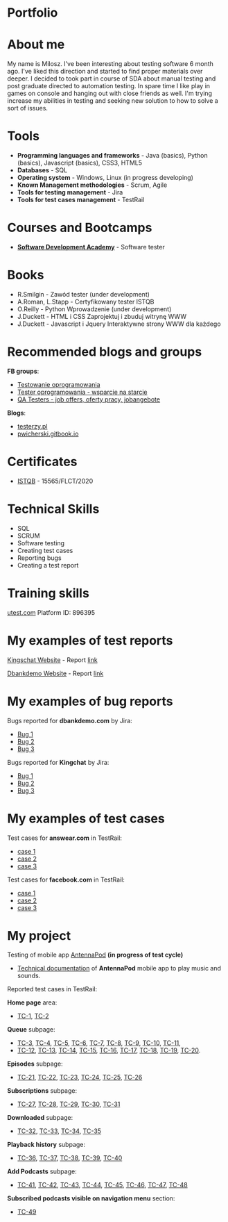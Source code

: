 # Portfolio
# About me
My name is Milosz. I've been interesting about testing software 6 month ago. I've liked this direction and started to find proper materials over deeper. I decided to took part in course of SDA about manual testing and post graduate directed to automation testing. In spare time I like play in games on console and hanging out with close friends as well. I'm trying increase my abilities in testing and seeking new solution to how to solve a sort of issues.
# Tools
* **Programming languages and frameworks** - Java (basics), Python (basics), Javascript (basics), CSS3, HTML5
* **Databases** - SQL
* **Operating system** - Windows, Linux (in progress developing) 
* **Known Management methodologies** - Scrum, Agile
* **Tools for testing management** - Jira
* **Tools for test cases management** - TestRail
# Courses and Bootcamps
* **[Software Development Academy](https://sdacademy.pl)** - Software tester

# Books
* R.Smilgin - Zawód tester (under development)
* A.Roman, L.Stapp - Certyfikowany tester ISTQB
* O.Reilly - Python Wprowadzenie (under development)
* J.Duckett - HTML i CSS Zaprojektuj i zbuduj witrynę WWW
* J.Duckett - Javascript i Jquery Interaktywne strony WWW dla każdego
# Recommended blogs and groups
**FB groups**: 
 * [Testowanie oprogramowania](https://www.facebook.com/groups/TestowanieOprogramowania/)
 * [Tester oprogramowania - wsparcie na starcie](https://www.facebook.com/groups/testeroprogramowania)
 * [QA Testers - job offers, oferty pracy, jobangebote](https://www.facebook.com/groups/808752555920542)
 
**Blogs**:

* [testerzy.pl](https://testerzy.pl/)
* [pwicherski.gitbook.io](https://pwicherski.gitbook.io)

# Certificates
* [ISTQB](https://www.gasq.org/en/certification/check-a-certificate.html) - 15565/FLCT/2020
# Technical Skills
* SQL
* SCRUM
* Software testing
* Creating test cases
* Reporting bugs
* Creating a test report
# Training skills
[utest.com](https://www.utest.com) Platform ID: 896395
# My examples of test reports

[Kingschat Website](https://accounts.kingsch.at) - Report [link](https://drive.google.com/file/d/1PmJnXPpRzYiz46exCKzCSdhnKcyUxF0h/view?usp=sharing)

[Dbankdemo Website](http://dbankdemo.com) - Report [link](https://drive.google.com/file/d/1yMfUu516NrW9fKriguoQW1civllPtzV9/view?usp=sharing)
# My examples of bug reports

Bugs reported for **dbankdemo.com** by Jira:
* [Bug 1](https://drive.google.com/file/d/1OrMBzXudkt9rntgAaaO45UeiXESrh_Op/view?usp=sharing)
* [Bug 2](https://drive.google.com/file/d/1gZzGwLTs2dwWsVVLgsWL3oyEHag9Ulun/view?usp=sharing)
* [Bug 3](https://drive.google.com/file/d/1ZiAiu8EtOZhLgRaYDww7GoARIlESKUva/view?usp=sharing)

Bugs reported for **Kingchat** by Jira:
* [Bug 1](https://drive.google.com/file/d/1FS3vIWABMrop-caJvERrxa5U5JIelUuz/view?usp=sharing)
* [Bug 2](https://drive.google.com/file/d/1ENT9xKW3svp2VRHCpj2zHZLWA6C52MrL/view?usp=sharing)
* [Bug 3](https://drive.google.com/file/d/12AdWjDNb4Nsxyea9peljR2N0k0VXEs_s/view?usp=sharing)

# My examples of test cases
Test cases for **answear.com** in TestRail:
* [case 1](https://drive.google.com/file/d/1uHMQHMdsdJEtZRFmOj10s2FKVs5UkB_H/view?usp=sharing)
* [case 2](https://drive.google.com/file/d/1R_EBY3vRAp1T7Qc1PI83pcC0xugsqysV/view?usp=sharing)
* [case 3](https://drive.google.com/file/d/1-AvuXnHxYA1b2c1N_6QDZRjehp7tOPN3/view?usp=sharing)

Test cases for **facebook.com** in TestRail:
* [case 1](https://drive.google.com/file/d/1S0OT7E9xZPUOaaXLqh2AWnLSH9AzsVFz/view?usp=sharing)
* [case 2](https://drive.google.com/file/d/1s5060iZKoL61kEj-bofbK4QmNZdnO3Mn/view?usp=sharing)
* [case 3](https://drive.google.com/file/d/1_tKtvMeloaZ8qBEzZKh8sN1o4cvL8InE/view?usp=sharing)

# My project
Testing of mobile app [AntennaPod](https://play.google.com/store/apps/details?id=de.danoeh.antennapod) **(in progress of test cycle)**

* [Technical documentation](https://drive.google.com/file/d/1hIBykGotKVPFwEiaqvvyPW9jyV6VHnKc/view?usp=sharing) of **AntennaPod** mobile app to play music and sounds.


Reported test cases in TestRail:

**Home page** area:
* [TC-1](https://drive.google.com/file/d/1W0rDEXr3Am52szgLb28vZOJi8hAZZFJb/view?usp=sharing), [TC-2](https://drive.google.com/file/d/149GtTxoVJOO1NlLIbtuOJTAQ14BUSKcK/view?usp=sharing)

**Queue** subpage:
* [TC-3](https://drive.google.com/file/d/16S_kVIklwG8V2XB3trJjQUpK9Rt9iP-c/view?usp=sharing), [TC-4](https://drive.google.com/file/d/1fq0FlbyWEhl8xcgNp61YWdWzpcxUzNvk/view?usp=sharing), [TC-5](https://drive.google.com/file/d/1NTBgCtQ4K2xIaSx5Ag22QkgbI3e-pckZ/view?usp=sharing), [TC-6](https://drive.google.com/file/d/1ksGnEfQFDCX9Kw_RChde9ohRVRk6DmRS/view?usp=sharing), [TC-7](https://drive.google.com/file/d/1FsBnbh6Q0KUHK4Yeu29tiel1-xvypJhS/view?usp=sharing), [TC-8](https://drive.google.com/file/d/1S_8NVzwIYI1MnBGVWVnXQwzBQ8wWU9fj/view?usp=sharing), [TC-9](https://drive.google.com/file/d/1aFQ_8S4RzCXb_gVw_PWF6U3rWMMaGU7I/view?usp=sharing), [TC-10](https://drive.google.com/file/d/1eAQVqSrPWuPjenu688bptMDSrsVoggq7/view?usp=sharing), [TC-11](https://drive.google.com/file/d/1cgnFFMSAGCEd6wwvl8259xOuVfs5c_s9/view?usp=sharing),
* [TC-12](https://drive.google.com/file/d/1jcr0cSTHfZjnVl9o8m0UbC550RjB2RDe/view?usp=sharing), [TC-13](https://drive.google.com/file/d/1I4wn5mUaIQ4y6k-7JLnaKMpogpRMX7C0/view?usp=sharing), [TC-14](https://drive.google.com/file/d/105I0ag5mUL7yZY1IvwgCQUoiCDPqBPm1/view?usp=sharing), [TC-15](https://drive.google.com/file/d/1Jvh08MBO8GPfS2v_b-_qE1G0zJowyiXB/view?usp=sharing), [TC-16](https://drive.google.com/file/d/11lvlD3pVZEG2__YbHXYa_Ip7LH6syaBY/view?usp=sharing), [TC-17](https://drive.google.com/file/d/1KcIfsDqJM8md1fFzi4p_fK6iZQvXOvuX/view?usp=sharing), [TC-18](https://drive.google.com/file/d/1ZgNqbg3hypQbuRmURBGL6pgrIxZB2pG1/view?usp=sharing), [TC-19](https://drive.google.com/file/d/1zZDYDszME60tisdnwHd0O3Sg1ZCKqQY6/view?usp=sharing), [TC-20](https://drive.google.com/file/d/1l-ZVMQ6qi7CKNXpPktJ6PrMLkj6-tUXD/view?usp=sharing).


**Episodes** subpage:
* [TC-21](https://drive.google.com/file/d/1z1S5hGg_TPLPrxlRN3PVOphG3k9vaqao/view?usp=sharing), [TC-22](https://drive.google.com/file/d/1_Mq-HkyuYkAWg0J1n7ug_9jA3cRXmI3W/view?usp=sharing), [TC-23](https://drive.google.com/file/d/1QwLi0bjWrYmrsKFAeelbzZOEK8vpIXPx/view?usp=sharing), [TC-24](https://drive.google.com/file/d/1l7iAxcSpcEY3U1FYV_mso1O7KwfWNdSr/view?usp=sharing), [TC-25](https://drive.google.com/file/d/17QreKcuR5ZqM4Sk11-mdUoG1CWk-2A-l/view?usp=sharing), [TC-26](https://drive.google.com/file/d/1dDho8BQzQpamTyTYY0qUkieobh0oy76K/view?usp=sharing)

**Subscriptions** subpage:
* [TC-27](https://drive.google.com/file/d/1ijwB8mx7kA5aNIT3L0NDbsk8ssRBr0pj/view?usp=sharing), [TC-28](https://drive.google.com/file/d/1-tEwBcFy7yUpyaf8zITKHKKCFO9irUM5/view?usp=sharing), [TC-29](https://drive.google.com/file/d/1P9l6GiLaU5Gqm8ub4T_DsOP99hkzUrh5/view?usp=sharing), [TC-30](https://drive.google.com/file/d/1Jo-kiWSrnoxxW9-ZyJLVQxIWG3yk46fv/view?usp=sharing), [TC-31](https://drive.google.com/file/d/1SjpYDV11Qbf_46z5zCGtpb1WAnSGwHD2/view?usp=sharing)

**Downloaded** subpage:
* [TC-32](https://drive.google.com/file/d/1t5KN--XXvnd3vwHdp8Ewf9udVJk6s8o5/view?usp=sharing), [TC-33](https://drive.google.com/file/d/18cH0aLLm9b2I0YVd5H3WOueraaMZ-2Zc/view?usp=sharing), [TC-34](https://drive.google.com/file/d/1yWOu5GR-1sNaOPtRkj2yYYrW6sfUF6CF/view?usp=sharing), [TC-35](https://drive.google.com/file/d/1BrlZk0SwkcojWrDMp8dtjq2UNjep9urR/view?usp=sharing)

**Playback history** subpage:
* [TC-36](https://drive.google.com/file/d/1CVsw5pKeLOKY3yKUV7xBWxob8C4AhcYN/view?usp=sharing), [TC-37](https://drive.google.com/file/d/1blSlS9w7y1jJnx4OxZv6Ge1fPMoVQVe3/view?usp=sharing), [TC-38](https://drive.google.com/file/d/19V3um8ZJkDUoERuajAr6aH7YpyOGcrtW/view?usp=sharing), [TC-39](https://drive.google.com/file/d/110DeSJlKFirOA0BBMAXCIOIEFwyGH1yt/view?usp=sharing), [TC-40](https://drive.google.com/file/d/1My1Fi47IxNpHUIrWU2sj6yeUiCHK0fPy/view?usp=sharing)

**Add Podcasts** subpage:
* [TC-41](https://drive.google.com/file/d/1WRhAscy0KXxyzU7KtBxDBWydzbVHNYrG/view?usp=sharing), [TC-42](https://drive.google.com/file/d/1uh5Bdq7CkcImNw4FSH-_ygYiOoAu1JTE/view?usp=sharing), [TC-43](https://drive.google.com/file/d/1JdZz2GMImHlTdgOw0QP4UWOCdCqSDLIP/view?usp=sharing), [TC-44](https://drive.google.com/file/d/1y-bfsrv45JYui7HjPdcmRkaBkjgdzLFf/view?usp=sharing), [TC-45](https://drive.google.com/file/d/1-lI4IrOcU-jhB9aVqWhPTZ9MPwrj4Mvs/view?usp=sharing), [TC-46](https://drive.google.com/file/d/1vCfgr3RjR5MoX2totIqeLK-NFwjRiHZ_/view?usp=sharing), [TC-47](https://drive.google.com/file/d/10qw_QfCGmaGATmyg2s-NvQ8kixvwZZhj/view?usp=sharing), [TC-48](https://drive.google.com/file/d/1IiP479MoFjjfu-F6CSu1vOhH-N0iWIHw/view?usp=sharing)


**Subscribed podcasts visible on navigation menu** section:
* [TC-49](https://drive.google.com/file/d/1e5_RdASdSB2SqRhbDPMNAYiB3yB-rJg_/view?usp=sharing)
